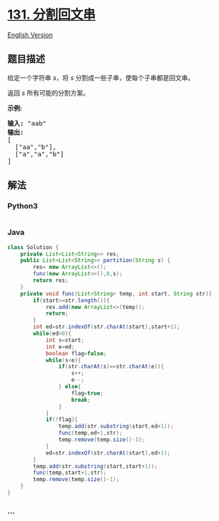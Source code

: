 # [131. 分割回文串](https://leetcode-cn.com/problems/palindrome-partitioning)

[English Version](/solution/0100-0199/0131.Palindrome%20Partitioning/README_EN.md)

## 题目描述

<!-- 这里写题目描述 -->
<p>给定一个字符串 <em>s</em>，将<em> s </em>分割成一些子串，使每个子串都是回文串。</p>

<p>返回 <em>s</em> 所有可能的分割方案。</p>

<p><strong>示例:</strong></p>

<pre><strong>输入:</strong>&nbsp;&quot;aab&quot;
<strong>输出:</strong>
[
  [&quot;aa&quot;,&quot;b&quot;],
  [&quot;a&quot;,&quot;a&quot;,&quot;b&quot;]
]</pre>

## 解法

<!-- 这里可写通用的实现逻辑 -->

<!-- tabs:start -->

### **Python3**

<!-- 这里可写当前语言的特殊实现逻辑 -->

```python

```

### **Java**

<!-- 这里可写当前语言的特殊实现逻辑 -->

```java
class Solution {
    private List<List<String>> res;
    public List<List<String>> partition(String s) {
        res= new ArrayList<>();
        func(new ArrayList<>(),0,s);
        return res;
    }
    private void func(List<String> temp, int start, String str){
        if(start>=str.length()){
            res.add(new ArrayList<>(temp));
            return;
        }
        int ed=str.indexOf(str.charAt(start),start+1);
        while(ed>0){
            int s=start;
            int e=ed;
            boolean flag=false;
            while(s<e){
                if(str.charAt(s)==str.charAt(e)){
                    s++;
                    e--;
                } else{
                    flag=true;
                    break;
                }
            }
            if(!flag){
                temp.add(str.substring(start,ed+1));
                func(temp,ed+1,str);
                temp.remove(temp.size()-1);
            }
            ed=str.indexOf(str.charAt(start),ed+1);
        }
        temp.add(str.substring(start,start+1));
        func(temp,start+1,str);
        temp.remove(temp.size()-1);
    }
}
```

### **...**

```

```

<!-- tabs:end -->
